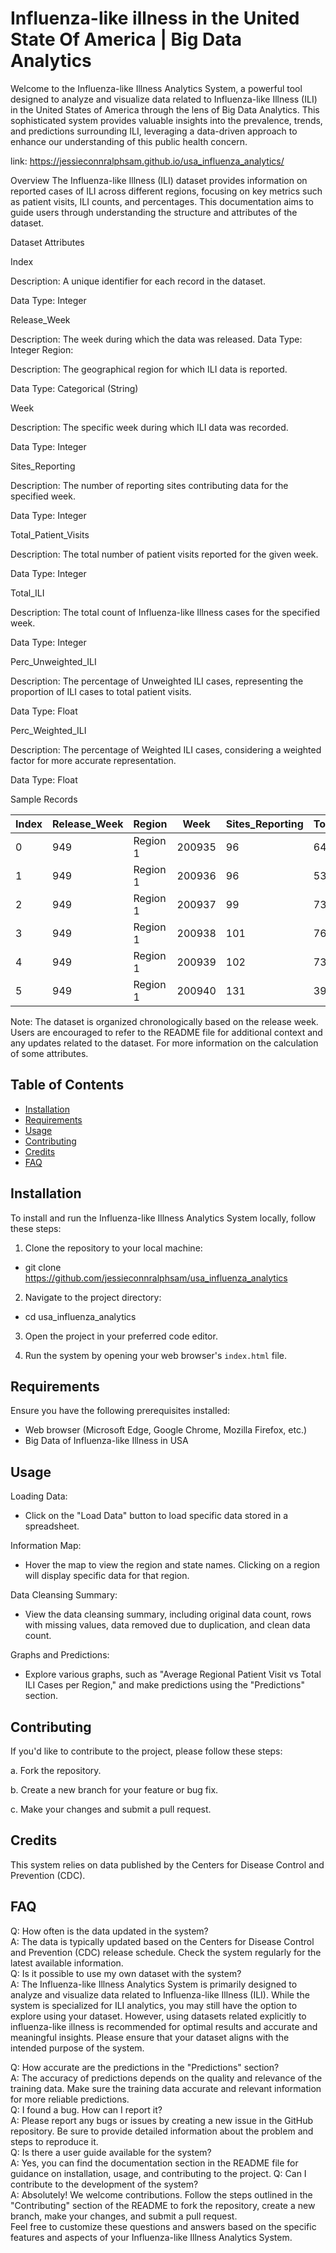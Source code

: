 # Influenza-like illness in the United State Of America | Big Data Analytics

Welcome to the Influenza-like Illness Analytics System, a powerful tool designed to analyze and visualize data related to Influenza-like Illness (ILI) in the United States of America through the lens of Big Data Analytics. This sophisticated system provides valuable insights into the prevalence, trends, and predictions surrounding ILI, leveraging a data-driven approach to enhance our understanding of this public health concern.

link: https://jessieconnralphsam.github.io/usa_influenza_analytics/

Overview
The Influenza-like Illness (ILI) dataset provides information on reported cases of ILI across different regions, focusing on key metrics such as patient visits, ILI counts, and percentages. This documentation aims to guide users through understanding the structure and attributes of the dataset.

Dataset Attributes

Index

Description: A unique identifier for each record in the dataset.

Data Type: Integer

Release_Week

Description: The week during which the data was released.
Data Type: Integer
Region:

Description: The geographical region for which ILI data is reported.

Data Type: Categorical (String)

Week

Description: The specific week during which ILI data was recorded.

Data Type: Integer

Sites_Reporting

Description: The number of reporting sites contributing data for the specified week.

Data Type: Integer

Total_Patient_Visits

Description: The total number of patient visits reported for the given week.

Data Type: Integer

Total_ILI

Description: The total count of Influenza-like Illness cases for the specified week.

Data Type: Integer

Perc_Unweighted_ILI

Description: The percentage of Unweighted ILI cases, representing the proportion of ILI cases to total patient visits.

Data Type: Float

Perc_Weighted_ILI

Description: The percentage of Weighted ILI cases, considering a weighted factor for more accurate representation.

Data Type: Float

Sample Records

| Index | Release_Week | Region   | Week   | Sites_Reporting | Total_Patient_Visits | Total_ILI | Perc_Unweighted_ILI | Perc_Weighted_ILI |
|-------|--------------|----------|--------|------------------|----------------------|-----------|----------------------|-------------------|
| 0     | 949          | Region 1 | 200935 | 96               | 64093                | 257       | 0.401                | 0.62755           |
| 1     | 949          | Region 1 | 200936 | 96               | 53552                | 265       | 0.4948               | 0.83766           |
| 2     | 949          | Region 1 | 200937 | 99               | 73590                | 478       | 0.6495               | 1.04911           |
| 3     | 949          | Region 1 | 200938 | 101              | 76099                | 622       | 0.8174               | 1.06889           |
| 4     | 949          | Region 1 | 200939 | 102              | 73743                | 614       | 0.8326               | 1.16454           |
| 5     | 949          | Region 1 | 200940 | 131              | 39576                | 664       | 1.6778               | 1.67598           |



Note:
The dataset is organized chronologically based on the release week.
Users are encouraged to refer to the README file for additional context and any updates related to the dataset.
For more information on the calculation of some attributes.

## Table of Contents

- [Installation](#installation)
- [Requirements](#requirements)
- [Usage](#usage)
- [Contributing](#contributing)
- [Credits](#credits)
- [FAQ](#faq)

## Installation
To install and run the Influenza-like Illness Analytics System locally, follow these steps:

1. Clone the repository to your local machine:

- git clone https://github.com/jessieconnralphsam/usa_influenza_analytics

2. Navigate to the project directory:

- cd usa_influenza_analytics

3. Open the project in your preferred code editor.

4. Run the system by opening your web browser's `index.html` file.

## Requirements
Ensure you have the following prerequisites installed:

- Web browser (Microsoft Edge, Google Chrome, Mozilla Firefox, etc.)
- Big Data of Influenza-like Illness in USA
## Usage
Loading Data:

- Click on the "Load Data" button to load specific data stored in a spreadsheet.

Information Map:

- Hover the map to view the region and state names. Clicking on a region will display specific data for that region.

Data Cleansing Summary:

 - View the data cleansing summary, including original data count, rows with missing values, data removed due to duplication, and clean data count.

Graphs and Predictions:

- Explore various graphs, such as "Average Regional Patient Visit vs Total ILI Cases per Region," and make predictions using the "Predictions" section.

## Contributing
If you'd like to contribute to the project, please follow these steps:

a. Fork the repository.

b. Create a new branch for your feature or bug fix.

c. Make your changes and submit a pull request.

## Credits
This system relies on data published by the Centers for Disease Control and Prevention (CDC).
## FAQ
Q: How often is the data updated in the system?<br>
A: The data is typically updated based on the Centers for Disease Control and Prevention (CDC) release schedule. Check the system regularly for the latest available information. <br>
Q: Is it possible to use my own dataset with the system?<br>
A: The Influenza-like Illness Analytics System is primarily designed to analyze and visualize data related to Influenza-like Illness (ILI). While the system is specialized for ILI analytics, you may still have the option to explore using your dataset. However, using datasets related explicitly to influenza-like illness is recommended for optimal results and accurate and meaningful insights. Please ensure that your dataset aligns with the intended purpose of the system. <br>

Q: How accurate are the predictions in the "Predictions" section?<br>
A: The accuracy of predictions depends on the quality and relevance of the training data. Make sure the training data accurate and relevant information for more reliable predictions.<br>
Q: I found a bug. How can I report it?<br>
A: Please report any bugs or issues by creating a new issue in the GitHub repository. Be sure to provide detailed information about the problem and steps to reproduce it.<br>
Q: Is there a user guide available for the system?<br>
A: Yes, you can find the documentation section in the README file for guidance on installation, usage, and contributing to the project.
Q: Can I contribute to the development of the system?<br>
A: Absolutely! We welcome contributions. Follow the steps outlined in the "Contributing" section of the README to fork the repository, create a new branch, make your changes, and submit a pull request.<br>
Feel free to customize these questions and answers based on the specific features and aspects of your Influenza-like Illness Analytics System.


